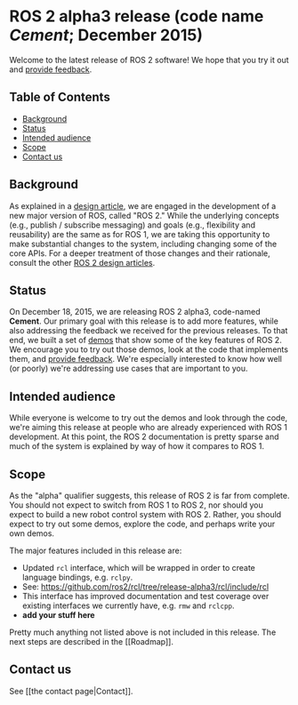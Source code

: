 # ROS 2 alpha3 release (code name *Cement*; December 2015)

Welcome to the latest release of ROS 2 software!  We hope that you try it out and [provide feedback](#contact-us).

## Table of Contents

- [Background](#background)
- [Status](#status)
- [Intended audience](#intended-audience)
- [Scope](#scope)
- [Contact us](#contact-us)

## Background

As explained in a [design
article](http://design.ros2.org/articles/why_ros2.html), we are engaged in
the development of a new major version of ROS, called "ROS 2." While the
underlying concepts (e.g., publish / subscribe messaging) and goals (e.g.,
flexibility and reusability) are the same as for ROS 1, we are taking this
opportunity to make substantial changes to the system, including changing
some of the core APIs.
For a deeper treatment of those changes and their
rationale, consult the other [ROS 2 design
articles](http://design.ros2.org).

## Status

On December 18, 2015, we are releasing ROS 2 alpha3,
code-named **Cement**.
Our primary goal with this release is to add more features, while also addressing the feedback we received for the previous releases.
To that end, we built a set of [demos](Tutorials) that
show some of the key features of ROS 2.
We encourage you to try out those
demos, look at the code that implements them, and [provide
feedback](#contact-us).
We're especially interested to know how well (or
poorly) we're addressing use cases that are important to you.

## Intended audience

While everyone is welcome to try out the demos and look through the code, we're aiming this release at people who are already experienced with ROS 1 development.
At this point, the ROS 2 documentation is pretty sparse and much of the system is explained by way of how it compares to ROS 1.

## Scope

As the "alpha" qualifier suggests, this release of ROS 2 is far from
complete.
You should not expect to switch from ROS 1 to ROS 2, nor should
you expect to build a new robot control system with ROS 2.
Rather, you
should expect to try out some demos, explore the code, and perhaps write
your own demos.

The major features included in this release are:

- Updated `rcl` interface, which will be wrapped in order to create language bindings, e.g. `rclpy`.
 - See: https://github.com/ros2/rcl/tree/release-alpha3/rcl/include/rcl
 - This interface has improved documentation and test coverage over existing interfaces we currently have, e.g. `rmw` and `rclcpp`.
- **add your stuff here**

Pretty much anything not listed above is not included in this release.
The next steps are described in the [[Roadmap]].

## Contact us

See [[the contact page|Contact]].